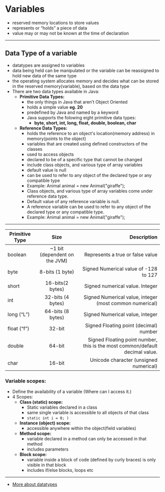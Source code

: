# Variables
- reserved memory locations to store values
- represents or “holds” a piece of data
- value may or may not be known at the time of declaration
_________________
## Data Type of a variable
- datatypes are assigned to variables
- data being held can be manipulated or the variable can be reassigned to hold new data of the same type
- the operating system allocates memory and decides what can be stored in the reserved memory(variable), based on the data type
- There are two data types available in Java:
    - **Primitive Data Types:**
        - the only things in Java that aren’t Object Oriented
        - holds a simple value **eg. 20**
        - predefined by Java and named by a keyword
        - Java supports the folowing eight primitive data types:
            - **byte, short, int, long, float, double, boolean, char**
    - **Reference Data Types:**
        - holds the reference to an object's location(memory address) in memory(points to the object)
        - variables that are created using defined constructors of the classes
        - used to access objects
        - declared to be of a specific type that cannot be changed
        - include class objects, and various type of array variables
        - default value is null
        - can be used to refer to any object of the declared type or any compatible type
        - Example: Animal animal = new Animal("giraffe");
        - Class objects, and various type of array variables come under reference data type.
        - Default value of any reference variable is null.
        - A reference variable can be used to refer to any object of the declared type or any compatible type.
        - Example: Animal animal = new Animal("giraffe");
___________________________________________________________

| Primitive Type        | Size                          | Description                           |
| --------------------- |:-----------------------------:| -------------------------------------:|
| boolean               | ~1 bit (dependent on the JVM) | Represents a true or false value      |
|byte                   |8-bits (1 byte)                | Signed Numerical value of -128 to 127 |
|short                  |16-bits(2 bytes)               |Signed numerical value. Integer|
|int                    |32-bits (4 bytes)              |Signed Numerical value, integer (most common numerical)
|long (“L”)             |64-bits (8 bytes)              |Signed Numerical value, integer|
|float (“f”)            |32-bit                         |Signed Floating point (decimal) number|
|double                 |64-bit                         |Signed Floating point number, this is the most common/default decimal value.|
|char                   |16-bit                         |Unicode character (unsigned numerical)|


### Variable scopes:

- Define the availability of a variable (Where can I access it.)
- 4 Scopes:
    - **Class (static) scope:** 
        - Static variables declared in a class
        - same single variable is accessible to all objects of that class
        - `static int i = 0; )`
    - **Instance (object) scope:** 
        - accessible anywhere within the object(field variables) 
    - **Method scope:**
        - variable declared in a method can only be accessed in that method
        - includes parameters
    - **Block scope:** 
        - variable inside a block of code (defined by curly braces) is only visible in that block
        - includes if/else blocks, loops etc


________________________
- [More about datatypes](DataTypes.md) 